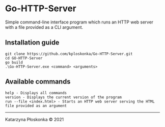 # Go-HTTP-Server
Simple command-line interface program which runs an HTTP web server with a file provided as a CLI argument.

## Installation guide
```
git clone https://github.com/kploskonka/Go-HTTP-Server.git
cd GO-HTTP-Server
go build
.\Go-HTTP-Server.exe <command> <arguments>
```

## Available commands
```
help - Displays all commands
version - Displays the current version of the program
run --file <index.html> - Starts an HTTP web server serving the HTML file provided as an argument
```
___
Katarzyna Płoskonka &copy; 2021